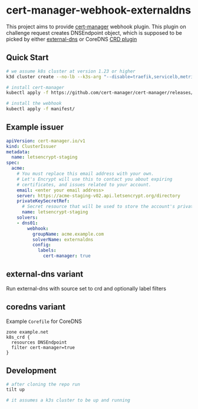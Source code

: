 # cert-manager-webhook-externaldns

This project aims to provide [cert-manager](https://cert-manager.io) webhook plugin. This plugin on challenge request creates DNSEndpoint object, which is supposed to be picked by either [external-dns](https://github.com/kubernetes-sigs/external-dns) or CoreDNS [CRD plugin](https://github.com/k8gb-io/coredns-crd-plugin)

## Quick Start

```bash
# we assume k8s cluster at version 1.23 or higher
k3d cluster create --no-lb --k3s-arg "--disable=traefik,servicelb,metrics-server,local-storage@server:*" --image docker.io/rancher/k3s:v1.23.7-k3s1
```

```bash
# install cert-manager
kubectl apply -f https://github.com/cert-manager/cert-manager/releases/download/v1.9.1/cert-manager.yaml
```

```bash
# install the webhook
kubectl apply -f manifest/
```

## Example issuer
```yaml
apiVersion: cert-manager.io/v1
kind: ClusterIssuer
metadata:
  name: letsencrypt-staging
spec:
  acme:
    # You must replace this email address with your own.
    # Let's Encrypt will use this to contact you about expiring
    # certificates, and issues related to your account.
    email: <enter your email address>
    server: https://acme-staging-v02.api.letsencrypt.org/directory
    privateKeySecretRef:
      # Secret resource that will be used to store the account's private key.
      name: letsencrypt-staging
    solvers:
    - dns01:
        webhook:
          groupName: acme.example.com
          solverName: externaldns 
          config:
            labels:
              cert-manager: true 
```
## external-dns variant
Run external-dns with source set to crd and optionally label filters

## coredns variant
Example `Corefile` for CoreDNS
```
zone example.net
k8s_crd {
  resources DNSEndpoint
  filter cert-manager=true
}
```

## Development

```bash
# after cloning the repo run
tilt up

# it assumes a k3s cluster to be up and running
```